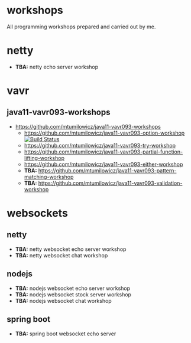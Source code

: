 # workshops
All programming workshops prepared and carried out by me.

# netty
* **TBA:** netty echo server workshop

# vavr
## java11-vavr093-workshops
* https://github.com/mtumilowicz/java11-vavr093-workshops
  * https://github.com/mtumilowicz/java11-vavr093-option-workshop
  [![Build Status](https://travis-ci.com/mtumilowicz/java11-vavr093-option-workshop.svg?branch=master)](https://travis-ci.com/mtumilowicz/java11-vavr093-option-workshop)
  * https://github.com/mtumilowicz/java11-vavr093-try-workshop
  * https://github.com/mtumilowicz/java11-vavr093-partial-function-lifting-workshop
  * https://github.com/mtumilowicz/java11-vavr093-either-workshop
  * **TBA:** https://github.com/mtumilowicz/java11-vavr093-pattern-matching-workshop
  * **TBA:** https://github.com/mtumilowicz/java11-vavr093-validation-workshop

# websockets
## netty
* **TBA:** netty websocket echo server workshop
* **TBA:** netty websocket chat workshop

## nodejs
* **TBA:** nodejs websocket echo server workshop
* **TBA:** nodejs websocket stock server workshop
* **TBA:** nodejs websocket chat workshop

## spring boot
* **TBA:** spring boot websocket echo server
